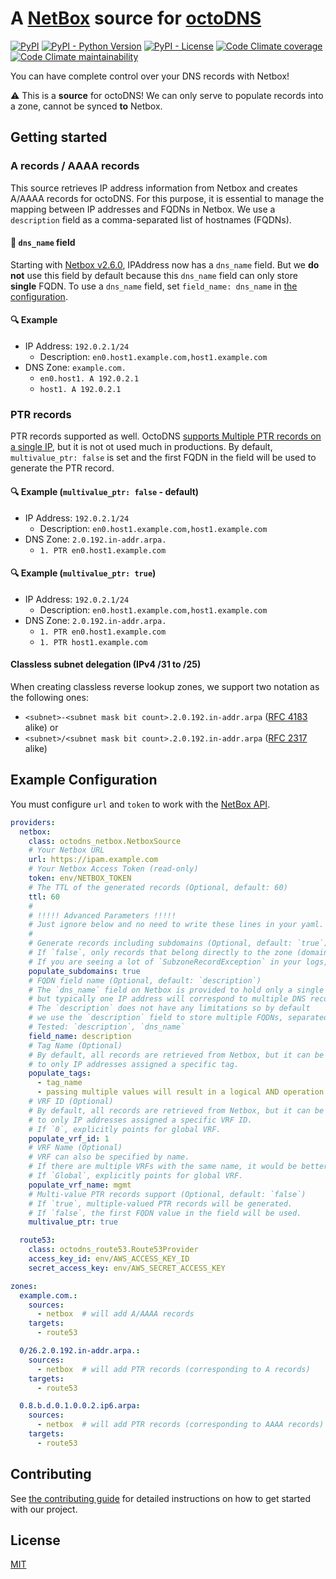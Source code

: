 #  A [NetBox](https://github.com/digitalocean/netbox) source for [octoDNS](https://github.com/github/octodns/)

[![PyPI](https://img.shields.io/pypi/v/octodns-netbox)](https://pypi.python.org/pypi/octodns-netbox)
[![PyPI - Python Version](https://img.shields.io/pypi/pyversions/octodns-netbox)](https://pypi.python.org/pypi/octodns-netbox)
[![PyPI - License](https://img.shields.io/pypi/l/octodns-netbox)](LICENSE)
[![Code Climate coverage](https://img.shields.io/codeclimate/coverage/sukiyaki/octodns-netbox)](https://codeclimate.com/github/sukiyaki/octodns-netbox)
[![Code Climate maintainability](https://img.shields.io/codeclimate/maintainability/sukiyaki/octodns-netbox)](https://codeclimate.com/github/sukiyaki/octodns-netbox)

You can have complete control over your DNS records with Netbox!

⚠️ This is a **source** for octoDNS! We can only serve to populate records into a zone, cannot be synced **to** Netbox.

## Getting started

### A records / AAAA records

This source retrieves IP address information from Netbox and creates A/AAAA records for octoDNS. For this purpose, it is essential to manage the mapping between IP addresses and FQDNs in Netbox. We use a `description` field as a comma-separated list of hostnames (FQDNs).

#### 🚨 `dns_name` field
Starting with [Netbox v2.6.0](https://github.com/netbox-community/netbox/issues/166), IPAddress now has a `dns_name` field. But we **do not** use this field by default because this `dns_name` field can only store **single** FQDN. To use a `dns_name` field, set `field_name: dns_name` in [the configuration](#example-configuration).

#### 🔍 Example
- IP Address: `192.0.2.1/24`
  - Description: `en0.host1.example.com,host1.example.com`
- DNS Zone: `example.com.`
  - `en0.host1. A 192.0.2.1`
  - `host1. A 192.0.2.1`

### PTR records

PTR records supported as well. OctoDNS [supports Multiple PTR records on a single IP](https://github.com/octodns/octodns/pull/754), but it is not ot used much in productions. By default, `multivalue_ptr: false` is set and the first FQDN in the field will be used to generate the PTR record.

#### 🔍 Example (`multivalue_ptr: false` - default)
- IP Address: `192.0.2.1/24`
  - Description: `en0.host1.example.com,host1.example.com`
- DNS Zone: `2.0.192.in-addr.arpa.`
  - `1. PTR en0.host1.example.com`

#### 🔍 Example (`multivalue_ptr: true`)
- IP Address: `192.0.2.1/24`
  - Description: `en0.host1.example.com,host1.example.com`
- DNS Zone: `2.0.192.in-addr.arpa.`
  - `1. PTR en0.host1.example.com`
  - `1. PTR host1.example.com`

#### Classless subnet delegation (IPv4 /31 to /25)

When creating classless reverse lookup zones, we support two notation as the following ones:

- `<subnet>-<subnet mask bit count>.2.0.192.in-addr.arpa` ([RFC 4183](https://www.rfc-editor.org/rfc/rfc4183.html) alike) or
- `<subnet>/<subnet mask bit count>.2.0.192.in-addr.arpa` ([RFC 2317](https://www.ietf.org/rfc/rfc2317.html) alike)

## Example Configuration

You must configure `url` and `token` to work with the [NetBox API](https://netbox.readthedocs.io/en/latest/api/overview/).

```yaml
providers:
  netbox:
    class: octodns_netbox.NetboxSource
    # Your Netbox URL
    url: https://ipam.example.com
    # Your Netbox Access Token (read-only)
    token: env/NETBOX_TOKEN
    # The TTL of the generated records (Optional, default: 60)
    ttl: 60
    #
    # !!!!! Advanced Parameters !!!!!
    # Just ignore below and no need to write these lines in your yaml.
    #
    # Generate records including subdomains (Optional, default: `true`)
    # If `false`, only records that belong directly to the zone (domain) will be generated.
    # If you are seeing a lot of `SubzoneRecordException` in your logs, change this to `false`.
    populate_subdomains: true
    # FQDN field name (Optional, default: `description`)
    # The `dns_name` field on Netbox is provided to hold only a single name,
    # but typically one IP address will correspond to multiple DNS records (FQDNs).
    # The `description` does not have any limitations so by default
    # we use the `description` field to store multiple FQDNs, separated by commas.
    # Tested: `description`, `dns_name`
    field_name: description
    # Tag Name (Optional)
    # By default, all records are retrieved from Netbox, but it can be restricted
    # to only IP addresses assigned a specific tag.
    populate_tags:
      - tag_name
      - passing multiple values will result in a logical AND operation
    # VRF ID (Optional)
    # By default, all records are retrieved from Netbox, but it can be restricted
    # to only IP addresses assigned a specific VRF ID.
    # If `0`, explicitly points for global VRF.
    populate_vrf_id: 1
    # VRF Name (Optional)
    # VRF can also be specified by name.
    # If there are multiple VRFs with the same name, it would be better to use `populate_vrf_id`.
    # If `Global`, explicitly points for global VRF.
    populate_vrf_name: mgmt
    # Multi-value PTR records support (Optional, default: `false`)
    # If `true`, multiple-valued PTR records will be generated.
    # If `false`, the first FQDN value in the field will be used.
    multivalue_ptr: true

  route53:
    class: octodns_route53.Route53Provider
    access_key_id: env/AWS_ACCESS_KEY_ID
    secret_access_key: env/AWS_SECRET_ACCESS_KEY

zones:
  example.com.:
    sources:
      - netbox  # will add A/AAAA records
    targets:
      - route53

  0/26.2.0.192.in-addr.arpa.:
    sources:
      - netbox  # will add PTR records (corresponding to A records)
    targets:
      - route53

  0.8.b.d.0.1.0.0.2.ip6.arpa:
    sources:
      - netbox  # will add PTR records (corresponding to AAAA records)
    targets:
      - route53
```

## Contributing
See [the contributing guide](CONTRIBUTING.md) for detailed instructions on how to get started with our project.

## License
[MIT](https://choosealicense.com/licenses/mit/)
